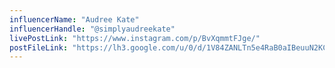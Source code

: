 ```yaml
---
influencerName: "Audree Kate"
influencerHandle: "@simplyaudreekate"
livePostLink: "https://www.instagram.com/p/BvXqmmtFJge/"
postFileLink: "https://lh3.google.com/u/0/d/1V84ZANLTn5e4RaB0aIBeuuN2KCNMLGUX"
---
```

